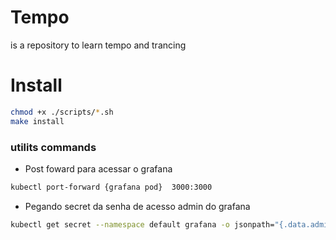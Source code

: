 # Tempo
is a repository to learn tempo and trancing

# Install

 ```bash
chmod +x ./scripts/*.sh
make install
```


### utilits commands
- Post foward para acessar o grafana
 ```bash
kubectl port-forward {grafana pod}  3000:3000
```

- Pegando secret da senha de acesso admin do grafana
```bash
kubectl get secret --namespace default grafana -o jsonpath="{.data.admin-password}" | base64 --decode ; echo
```
